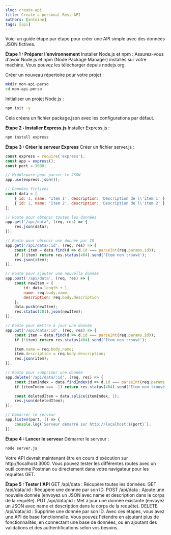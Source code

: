 ```yaml
---
slug: create-api
title: Create a personal Rest API
authors: [antoine]
tags: [api]
---
```


Voici un guide étape par étape pour créer une API simple avec des données JSON fictives.

<!-- truncate -->

**Étape 1 : Préparer l'environnement**
Installer Node.js et npm : Assurez-vous d'avoir Node.js et npm (Node Package Manager) installés sur votre machine. Vous pouvez les télécharger depuis nodejs.org.

Créer un nouveau répertoire pour votre projet :

```bash
mkdir mon-api-perso
cd mon-api-perso
```

Initialiser un projet Node.js :

```bash
npm init -y
```
Cela créera un fichier package.json avec les configurations par défaut.

**Étape 2 : Installer Express.js**
Installer Express.js :
```bash
npm install express
```

**Étape 3 : Créer le serveur Express**
Créer un fichier server.js :
```js
const express = require('express');
const app = express();
const port = 3000;

// Middleware pour parser le JSON
app.use(express.json());

// Données fictives
const data = [
    { id: 1, name: 'Item 1', description: 'Description de l\'item 1' },
    { id: 2, name: 'Item 2', description: 'Description de l\'item 2' },
];

// Route pour obtenir toutes les données
app.get('/api/data', (req, res) => {
    res.json(data);
});

// Route pour obtenir une donnée par ID
app.get('/api/data/:id', (req, res) => {
    const item = data.find(d => d.id === parseInt(req.params.id));
    if (!item) return res.status(404).send('Item non trouvé');
    res.json(item);
});

// Route pour ajouter une nouvelle donnée
app.post('/api/data', (req, res) => {
    const newItem = {
        id: data.length + 1,
        name: req.body.name,
        description: req.body.description
    };
    data.push(newItem);
    res.status(201).json(newItem);
});

// Route pour mettre à jour une donnée
app.put('/api/data/:id', (req, res) => {
    const item = data.find(d => d.id === parseInt(req.params.id));
    if (!item) return res.status(404).send('Item non trouvé');

    item.name = req.body.name;
    item.description = req.body.description;
    res.json(item);
});

// Route pour supprimer une donnée
app.delete('/api/data/:id', (req, res) => {
    const itemIndex = data.findIndex(d => d.id === parseInt(req.params.id));
    if (itemIndex === -1) return res.status(404).send('Item non trouvé');

    const deletedItem = data.splice(itemIndex, 1);
    res.json(deletedItem);
});

// Démarrer le serveur
app.listen(port, () => {
    console.log(`Serveur démarré sur http://localhost:${port}`);
});
```

**Étape 4 : Lancer le serveur**
Démarrer le serveur :
```bash
node server.js
```
Votre API devrait maintenant être en cours d'exécution sur http://localhost:3000. Vous pouvez tester les différentes routes avec un outil comme Postman ou directement dans votre navigateur pour les requêtes GET.

**Étape 5 : Tester l'API**
GET /api/data : Récupère toutes les données.
GET /api/data/:id : Récupère une donnée par son ID.
POST /api/data : Ajoute une nouvelle donnée (envoyez un JSON avec name et description dans le corps de la requête).
PUT /api/data/:id : Met à jour une donnée existante (envoyez un JSON avec name et description dans le corps de la requête).
DELETE /api/data/:id : Supprime une donnée par son ID.
Avec ces étapes, vous avez une API de base fonctionnelle. Vous pouvez l'étendre en ajoutant plus de fonctionnalités, en connectant une base de données, ou en ajoutant des validations et des authentifications selon vos besoins.